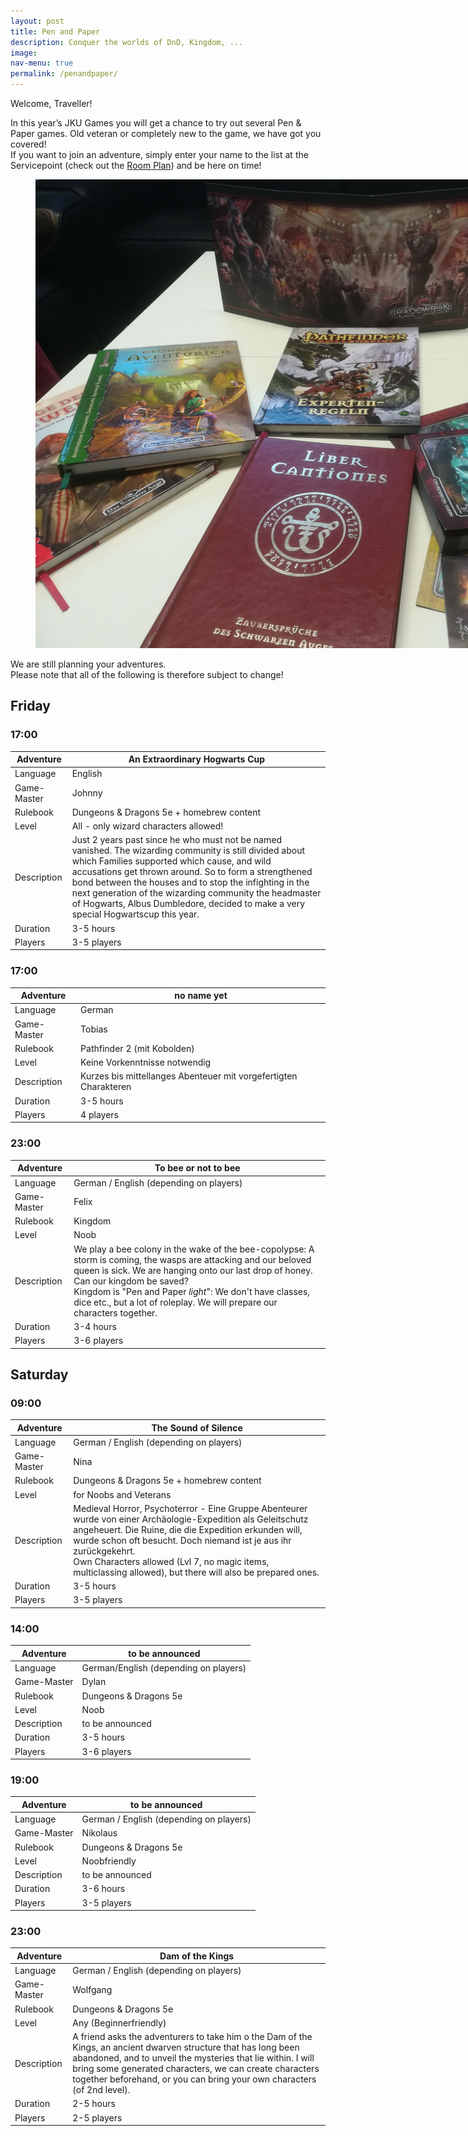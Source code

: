 ```yaml
---
layout: post
title: Pen and Paper
description: Conquer the worlds of DnD, Kingdom, ...
image: 
nav-menu: true
permalink: /penandpaper/
---
```


Welcome, Traveller!

In this year’s JKU Games you will get a chance to try out several Pen & Paper games. Old veteran or completely new to the game, we have got you covered! <br>
If you want to join an adventure, simply enter your name to the list at the Servicepoint (check out the [Room Plan](/./rooms)) and be here on time!

<figure>
   <img src="/assets/images/dice/pen_and_paper.jpg" style="max-width: 1000px;"
      alt="Some of our games offered in the past" />
   <figcaption></figcaption>
</figure>

We are still planning your adventures. <br>
Please note that all of the following is therefore subject to change!

## Friday

### 17:00

| Adventure | An Extraordinary Hogwarts Cup |
|---|---|
| Language |  English |
| Game-Master |  Johnny |
| Rulebook | Dungeons & Dragons 5e + homebrew content  |
| Level | All - only wizard characters allowed!  |
| Description | Just 2 years past since he who must not be named vanished. The wizarding community is still divided about which Families supported which cause, and wild accusations get thrown around. So to form a strengthened bond between the houses and to stop the infighting in the next generation of the wizarding community the headmaster of Hogwarts, Albus Dumbledore, decided to make a very special Hogwartscup this year.|
| Duration | 3-5 hours |
| Players | 3-5 players |

### 17:00

| Adventure | no name yet |
|---|---|
| Language |  German |
| Game-Master |  Tobias |
| Rulebook | Pathfinder 2 (mit Kobolden) |
| Level | Keine Vorkenntnisse notwendig  |
| Description | Kurzes bis mittellanges Abenteuer mit vorgefertigten Charakteren |
| Duration | 3-5 hours |
| Players | 4 players |

### 23:00

| Adventure |  To bee or not to bee |
|---|---|
| Language |  German / English (depending on players) |
| Game-Master |  Felix |
| Rulebook | Kingdom |
| Level | Noob |
| Description | We play a bee colony in the wake of the bee-copolypse: A storm is coming, the wasps are attacking and our beloved queen is sick. We are hanging onto our last drop of honey. Can our kingdom be saved? <br>Kingdom is "Pen and Paper <i>light</i>": We don't have classes, dice etc., but a lot of roleplay. We will prepare our characters together. |
| Duration | 3-4 hours |
| Players | 3-6 players |

## Saturday
### 09:00

| Adventure |  The Sound of Silence |
|---|---|
| Language |  German / English (depending on players) |
| Game-Master | Nina |
| Rulebook | Dungeons & Dragons 5e + homebrew content |
| Level | for Noobs and Veterans  |
| Description | Medieval Horror, Psychoterror - Eine Gruppe Abenteurer wurde von einer Archäologie-Expedition als Geleitschutz angeheuert. Die Ruine, die die Expedition erkunden will, wurde schon oft besucht. Doch niemand ist je aus ihr zurückgekehrt. <br>Own Characters allowed (Lvl 7, no magic items, multiclassing allowed), but there will also be prepared ones. |
| Duration | 3-5 hours |
| Players | 3-5 players |

### 14:00 

| Adventure |  to be announced |
|---|---|
| Language |  German/English (depending on players) |
| Game-Master | Dylan |
| Rulebook | Dungeons & Dragons 5e |
| Level | Noob |
| Description | to be announced |
| Duration | 3-5 hours |
| Players | 3-6 players |

### 19:00 

| Adventure | to be announced |
|---|---|
| Language |  German / English (depending on players) |
| Game-Master | Nikolaus |
| Rulebook | Dungeons & Dragons 5e |
| Level | Noobfriendly |
| Description | to be announced |
| Duration | 3-6 hours |
| Players | 3-5 players |


### 23:00 

| Adventure | Dam of the Kings |
|---|---|
| Language |  German / English (depending on players) |
| Game-Master | Wolfgang |
| Rulebook | Dungeons & Dragons 5e |
| Level | Any (Beginnerfriendly) |
| Description | A friend asks the adventurers to take him o the Dam of the Kings, an ancient dwarven structure that has long been abandoned, and to unveil the mysteries that lie within. I will bring some generated characters, we can create characters together beforehand, or you can bring your own characters (of 2nd level).|
| Duration | 2-5 hours |
| Players | 2-5 players |

<!-- 
We are still planning your adventures, check back here later. Until then, this is what the descriptions will look like:

| Adventure |  Winter is coming! (PLACEHOLDER) |
|---|---|
| Language |  German |
| Game-Master |  xXGameMaster420Xx |
| Rulebook | Kingdom (No-GM RPG)  |
| Level | Noob-Veteran (Explanation at 17:00, Start at 18:00)  |
| Description | Ihr seid Mitglieder der Wache, die das Königreich vor eiskalten Eindringlingen schützt… […] |
| Players | 4-9 players |


| Adventure |  Super-Umbridge! (PLACEHOLDER) |
|---|---|
| Language |  German |
| Game-Master |  HDMasterGamer360NoScopeLP |
| Rulebook | DnD 5  |
| Level | Veteran  |
| Description | Ist es ein Vogel? Ist es ein Flugzeug? Nein, es ist Dolores, und sie ist richtig sauer: Lorem ipsum sit dolores umbridge wäre eigentlich echt ein lustiges Thema für ein DnD im Prinzip könnte man es so aufziehen dass man eine Zentauren-Herde spielt die sie im Wald trifft und dann ist sie plötzlich ein Drache und... |
| Players | 4-9 players |

-->


